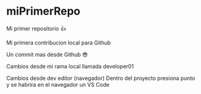 # miPrimerRepo
Mi primer repositorio 👍

Mi primera contribucion local para Github

Un commit mas desde Github 😎

Cambios desde mi rama local llamada developer01

Cambios desde dev editor (navegador)
Dentro del proyecto presiona punto y se habrira en el navegador un VS Code 